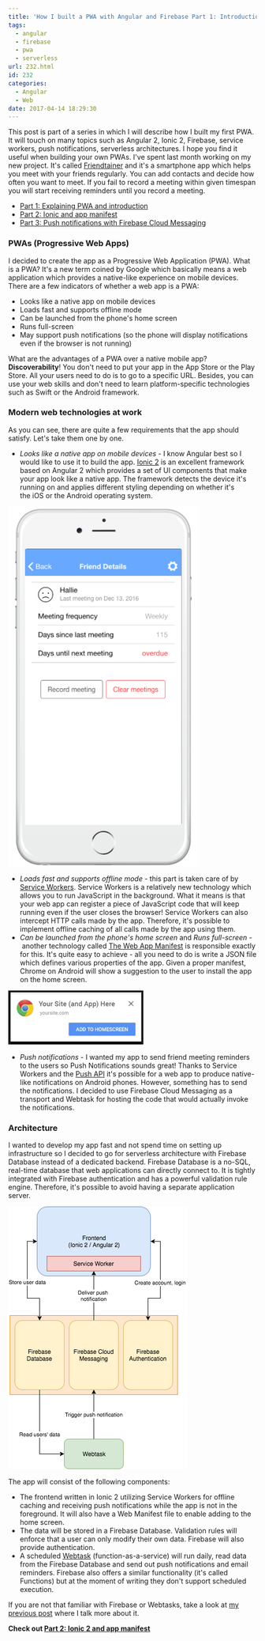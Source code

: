 ```yaml
---
title: 'How I built a PWA with Angular and Firebase Part 1: Introduction'
tags:
  - angular
  - firebase
  - pwa
  - serverless
url: 232.html
id: 232
categories:
  - Angular
  - Web
date: 2017-04-14 18:29:30
---
```


This post is part of a series in which I will describe how I built my first PWA. It will touch on many topics such as Angular 2, Ionic 2, Firebase, service workers, push notifications, serverless architectures. I hope you find it useful when building your own PWAs. I've spent last month working on my new project. It's called [Friendtainer](http://friendtainer.com) and it's a smartphone app which helps you meet with your friends regularly. You can add contacts and decide how often you want to meet. If you fail to record a meeting within given timespan you will start receiving reminders until you record a meeting.

*   [Part 1: Explaining PWA and introduction](https://codewithstyle.info/how-i-built-a-progressive-web-app-with-angular-and-firebase-part-1/)
*   [Part 2: Ionic and app manifest](https://codewithstyle.info/how-i-built-a-pwa-with-angular-and-firebase-part-2-ionic-2/)
*   [Part 3: Push notifications with Firebase Cloud Messaging](https://codewithstyle.info/push-notifications-with-fcm/)

### PWAs (Progressive Web Apps)

I decided to create the app as a Progressive Web Application (PWA). What is a PWA? It's a new term coined by Google which basically means a web application which provides a native-like experience on mobile devices. There are a few indicators of whether a web app is a PWA:

*   Looks like a native app on mobile devices
*   Loads fast and supports offline mode
*   Can be launched from the phone's home screen
*   Runs full-screen
*   May support push notifications (so the phone will display notifications even if the browser is not running)

What are the advantages of a PWA over a native mobile app? **Discoverability**! You don't need to put your app in the App Store or the Play Store. All your users need to do is to go to a specific URL. Besides, you can use your web skills and don't need to learn platform-specific technologies such as Swift or the Android framework.

### Modern web technologies at work

As you can see, there are quite a few requirements that the app should satisfy. Let's take them one by one.

*   _Looks like a native app on mobile devices_ \- I know Angular best so I would like to use it to build the app. [Ionic 2](http://ionic.io/2) is an excellent framework based on Angular 2 which provides a set of UI components that make your app look like a native app. The framework detects the device it's running on and applies different styling depending on whether it's the iOS or the Android operating system.

![](/images/2017/04/Zrzut-ekranu-2017-04-14-o-12.06.43.png)

*   _Loads fast and supports offline mode_ \- this part is taken care of by [Service Workers](https://developers.google.com/web/fundamentals/getting-started/primers/service-workers). Service Workers is a relatively new technology which allows you to run JavaScript in the background. What it means is that your web app can register a piece of JavaScript code that will keep running even if the user closes the browser! Service Workers can also intercept HTTP calls made by the app. Therefore, it's possible to implement offline caching of all calls made by the app using them.
*   _Can be launched from the phone's home screen_ and _Runs full-screen_ - another technology called [The Web App Manifest](https://developers.google.com/web/fundamentals/engage-and-retain/web-app-manifest/) is responsible exactly for this. It's quite easy to achieve - all you need to do is write a JSON file which defines various properties of the app. Given a proper manifest, Chrome on Android will show a suggestion to the user to install the app on the home screen.

![](/images/2017/04/Zrzut-ekranu-2017-04-14-o-12.00.43.png)

*   _Push notifications_ \- I wanted my app to send friend meeting reminders to the users so Push Notifications sounds great! Thanks to Service Workers and the [Push API](https://developer.mozilla.org/en/docs/Web/API/Push_API) it's possible for a web app to produce native-like notifications on Android phones. However, something has to send the notifications. I decided to use Firebase Cloud Messaging as a transport and Webtask for hosting the code that would actually invoke the notifications.

### Architecture

I wanted to develop my app fast and not spend time on setting up infrastructure so I decided to go for serverless architecture with Firebase Database instead of a dedicated backend. Firebase Database is a no-SQL, real-time database that web applications can directly connect to. It is tightly integrated with Firebase authentication and has a powerful validation rule engine. Therefore, it's possible to avoid having a separate application server. 

![](/images/2017/04/Architecture.png "Architecture") 

The app will consist of the following components:

*   The frontend written in Ionic 2 utilizing Service Workers for offline caching and receiving push notifications while the app is not in the foreground. It will also have a Web Manifest file to enable adding to the home screen.
*   The data will be stored in a Firebase Database. Validation rules will enforce that a user can only modify their own data. Firebase will also provide authentication.
*   A scheduled [Webtask](https://webtask.io/) (function-as-a-service) will run daily, read data from the Firebase Database and send out push notifications and email reminders. Firebase also offers a similar functionality (it's called Functions) but at the moment of writing they don't support scheduled execution.

If you are not that familiar with Firebase or Webtasks, take a look at [my previous post](http://codewithstyle.info/building-serverless-web-application-angular-2-webtask-firebase/) where I talk more about it. 

**Check out [Part 2: Ionic 2 and app manifest](http://codewithstyle.info/how-i-built-a-pwa-with-angular-and-firebase-part-2-ionic-2/)**